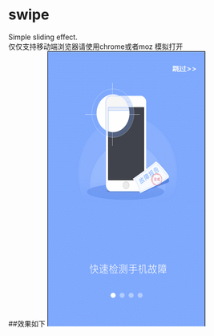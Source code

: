 # swipe
Simple sliding effect.<br>
仅仅支持移动端浏览器请使用chrome或者moz 模拟打开<br>
##效果如下
![](https://github.com/csywweb/imageCache/raw/master/images/swipe.gif) 

